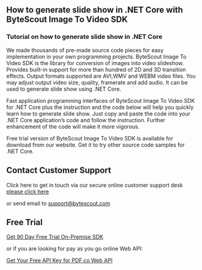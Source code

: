 ## How to generate slide show in .NET Core with ByteScout Image To Video SDK

### Tutorial on how to generate slide show in .NET Core

We made thousands of pre-made source code pieces for easy implementation in your own programming projects. ByteScout Image To Video SDK is the library for conversion of images into video slideshow. Provides built-in support for more than hundred of 2D and 3D transition effects. Output formats supported are AVI,WMV and WEBM video files. You may adjust output video size, quality, framerate and add audio. It can be used to generate slide show using .NET Core.

Fast application programming interfaces of ByteScout Image To Video SDK for .NET Core plus the instruction and the code below will help you quickly learn how to generate slide show. Just copy and paste the code into your .NET Core application’s code and follow the instruction. Further enhancement of the code will make it more vigorous.

Free trial version of ByteScout Image To Video SDK is available for download from our website. Get it to try other source code samples for .NET Core.

## Contact Customer Support

Click here to get in touch via our secure online customer support desk [please click here](https://bytescout.zendesk.com/hc/en-us/requests/new?subject=ByteScout%20Image%20To%20Video%20SDK%20Question)

or send email to [support@bytescout.com](mailto:support@bytescout.com?subject=ByteScout%20Image%20To%20Video%20SDK%20Question) 

## Free Trial

[Get 90 Day Free Trial On-Premise SDK](https://bytescout.com/download/web-installer?utm_source=github-readme)

or if you are looking for pay as you go online Web API:

[Get Your Free API Key for PDF.co Web API](https://pdf.co/documentation/api?utm_source=github-readme)
